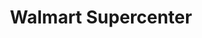 ---
title: "Walmart Supercenter"
url: /fort-wayne/walmart-supercenter-lima-road/
shop: Supermarkt
---